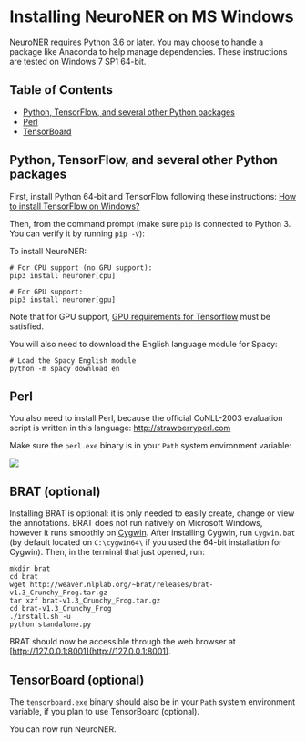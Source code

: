 # Installing NeuroNER on MS Windows

NeuroNER requires Python 3.6 or later. You may choose to handle a package like Anaconda to help manage dependencies. These instructions are tested on Windows 7 SP1 64-bit.

## Table of Contents

<!-- toc -->

- [Python, TensorFlow, and several other Python packages](#python-35-and-tensorflow)
- [Perl](#perl)
- [TensorBoard](#tensorboard)

<!-- tocstop -->

## Python, TensorFlow, and several other Python packages
First, install Python 64-bit and TensorFlow following these instructions: [How to install TensorFlow on Windows?](http://stackoverflow.com/a/39902815/395857)

Then, from the command prompt (make sure `pip` is connected to Python 3. You can verify it by running `pip -V`):

To install NeuroNER:

```
# For CPU support (no GPU support):
pip3 install neuroner[cpu]

# For GPU support:
pip3 install neuroner[gpu]
```

Note that for GPU support, [GPU requirements for Tensorflow](https://www.tensorflow.org/install/) must be satisfied.

You will also need to download the English language module for Spacy:

```
# Load the Spacy English module
python -m spacy download en
```

## Perl

You also need to install Perl, because the official CoNLL-2003 evaluation script is written in this language: http://strawberryperl.com

Make sure the `perl.exe` binary is in your `Path` system environment variable:

![](http://neuroner.com/perl2.png "")

<!---

To add perl in your `Path` system environment variable:

![](http://neuroner.com/perl.png "")

!-->

## BRAT (optional)

Installing BRAT is optional: it is only needed to easily create, change or view the annotations. BRAT does not run natively on Microsoft Windows, however it runs smoothly on [Cygwin](https://www.cygwin.com). After installing Cygwin, run `Cygwin.bat` (by default located on `C:\cygwin64\` if you used the 64-bit installation for Cygwin). Then, in the terminal that just opened, run:

```
mkdir brat
cd brat
wget http://weaver.nlplab.org/~brat/releases/brat-v1.3_Crunchy_Frog.tar.gz
tar xzf brat-v1.3_Crunchy_Frog.tar.gz
cd brat-v1.3_Crunchy_Frog
./install.sh -u
python standalone.py
```

BRAT should now be accessible through the web browser at [http://127.0.0.1:8001](http://127.0.0.1:8001).

## TensorBoard (optional)

The `tensorboard.exe` binary should also be in your `Path` system environment variable, if you plan to use TensorBoard (optional).

You can now run NeuroNER.